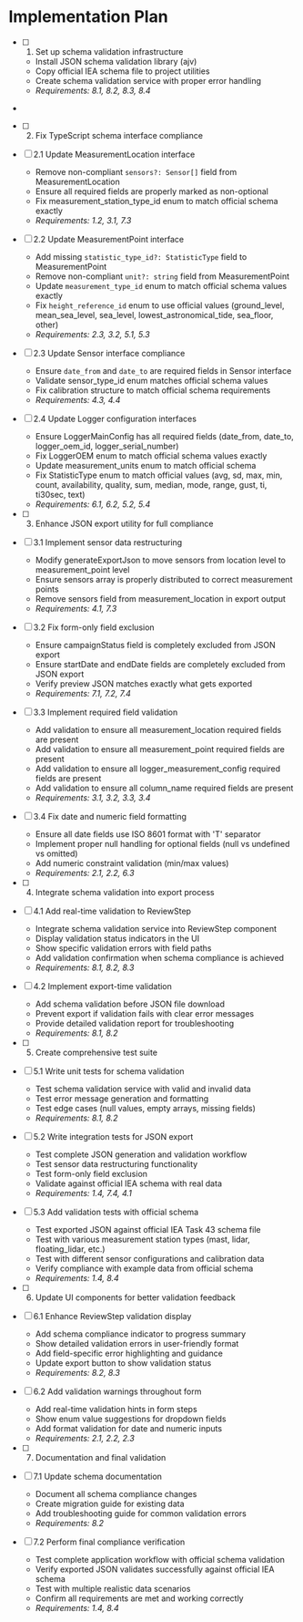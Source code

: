 # Implementation Plan

- [ ] 1. Set up schema validation infrastructure














  - Install JSON schema validation library (ajv)
  - Copy official IEA schema file to project utilities
  - Create schema validation service with proper error handling
  - _Requirements: 8.1, 8.2, 8.3, 8.4_
-



- [ ] 2. Fix TypeScript schema interface compliance

- [ ] 2.1 Update MeasurementLocation interface
  - Remove non-compliant `sensors?: Sensor[]` field from MeasurementLocation
  - Ensure all required fields are properly marked as non-optional
  - Fix measurement_station_type_id enum to match official schema exactly
  - _Requirements: 1.2, 3.1, 7.3_

- [ ] 2.2 Update MeasurementPoint interface
  - Add missing `statistic_type_id?: StatisticType` field to MeasurementPoint
  - Remove non-compliant `unit?: string` field from MeasurementPoint
  - Update `measurement_type_id` enum to match official schema values exactly
  - Fix `height_reference_id` enum to use official values (ground_level, mean_sea_level, sea_level, lowest_astronomical_tide, sea_floor, other)
  - _Requirements: 2.3, 3.2, 5.1, 5.3_

- [ ] 2.3 Update Sensor interface compliance
  - Ensure `date_from` and `date_to` are required fields in Sensor interface
  - Validate sensor_type_id enum matches official schema values
  - Fix calibration structure to match official schema requirements
  - _Requirements: 4.3, 4.4_

- [ ] 2.4 Update Logger configuration interfaces
  - Ensure LoggerMainConfig has all required fields (date_from, date_to, logger_oem_id, logger_serial_number)
  - Fix LoggerOEM enum to match official schema values exactly
  - Update measurement_units enum to match official schema
  - Fix StatisticType enum to match official values (avg, sd, max, min, count, availability, quality, sum, median, mode, range, gust, ti, ti30sec, text)
  - _Requirements: 6.1, 6.2, 5.2, 5.4_

- [ ] 3. Enhance JSON export utility for full compliance
- [ ] 3.1 Implement sensor data restructuring
  - Modify generateExportJson to move sensors from location level to measurement_point level
  - Ensure sensors array is properly distributed to correct measurement points
  - Remove sensors field from measurement_location in export output
  - _Requirements: 4.1, 7.3_

- [ ] 3.2 Fix form-only field exclusion
  - Ensure campaignStatus field is completely excluded from JSON export
  - Ensure startDate and endDate fields are completely excluded from JSON export
  - Verify preview JSON matches exactly what gets exported
  - _Requirements: 7.1, 7.2, 7.4_

- [ ] 3.3 Implement required field validation
  - Add validation to ensure all measurement_location required fields are present
  - Add validation to ensure all measurement_point required fields are present
  - Add validation to ensure all logger_measurement_config required fields are present
  - Add validation to ensure all column_name required fields are present
  - _Requirements: 3.1, 3.2, 3.3, 3.4_

- [ ] 3.4 Fix date and numeric field formatting
  - Ensure all date fields use ISO 8601 format with 'T' separator
  - Implement proper null handling for optional fields (null vs undefined vs omitted)
  - Add numeric constraint validation (min/max values)
  - _Requirements: 2.1, 2.2, 6.3_

- [ ] 4. Integrate schema validation into export process
- [ ] 4.1 Add real-time validation to ReviewStep
  - Integrate schema validation service into ReviewStep component
  - Display validation status indicators in the UI
  - Show specific validation errors with field paths
  - Add validation confirmation when schema compliance is achieved
  - _Requirements: 8.1, 8.2, 8.3_

- [ ] 4.2 Implement export-time validation
  - Add schema validation before JSON file download
  - Prevent export if validation fails with clear error messages
  - Provide detailed validation report for troubleshooting
  - _Requirements: 8.1, 8.2_

- [ ] 5. Create comprehensive test suite
- [ ] 5.1 Write unit tests for schema validation
  - Test schema validation service with valid and invalid data
  - Test error message generation and formatting
  - Test edge cases (null values, empty arrays, missing fields)
  - _Requirements: 8.1, 8.2_

- [ ] 5.2 Write integration tests for JSON export
  - Test complete JSON generation and validation workflow
  - Test sensor data restructuring functionality
  - Test form-only field exclusion
  - Validate against official IEA schema with real data
  - _Requirements: 1.4, 7.4, 4.1_

- [ ] 5.3 Add validation tests with official schema
  - Test exported JSON against official IEA Task 43 schema file
  - Test with various measurement station types (mast, lidar, floating_lidar, etc.)
  - Test with different sensor configurations and calibration data
  - Verify compliance with example data from official schema
  - _Requirements: 1.4, 8.4_

- [ ] 6. Update UI components for better validation feedback
- [ ] 6.1 Enhance ReviewStep validation display
  - Add schema compliance indicator to progress summary
  - Show detailed validation errors in user-friendly format
  - Add field-specific error highlighting and guidance
  - Update export button to show validation status
  - _Requirements: 8.2, 8.3_

- [ ] 6.2 Add validation warnings throughout form
  - Add real-time validation hints in form steps
  - Show enum value suggestions for dropdown fields
  - Add format validation for date and numeric inputs
  - _Requirements: 2.1, 2.2, 2.3_

- [ ] 7. Documentation and final validation
- [ ] 7.1 Update schema documentation
  - Document all schema compliance changes
  - Create migration guide for existing data
  - Add troubleshooting guide for common validation errors
  - _Requirements: 8.2_

- [ ] 7.2 Perform final compliance verification
  - Test complete application workflow with official schema validation
  - Verify exported JSON validates successfully against official IEA schema
  - Test with multiple realistic data scenarios
  - Confirm all requirements are met and working correctly
  - _Requirements: 1.4, 8.4_